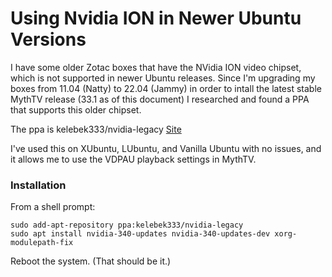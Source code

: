 # Using Nvidia ION in Newer Ubuntu Versions
I have some older Zotac boxes that have the NVidia ION video chipset, which is not supported in newer Ubuntu releases.  Since I'm upgrading my boxes from 11.04 (Natty) to 22.04 (Jammy) in order to intall the latest stable MythTV release (33.1 as of this document) I researched and found a PPA that supports this older chipset.

The ppa is kelebek333/nvidia-legacy [Site](https://launchpad.net/~kelebek333/+archive/ubuntu/nvidia-legacy)

I've used this on XUbuntu, LUbuntu, and Vanilla Ubuntu with no issues, and it allows me to use the VDPAU playback settings in MythTV.

### Installation
From a shell prompt:
```console
sudo add-apt-repository ppa:kelebek333/nvidia-legacy
sudo apt install nvidia-340-updates nvidia-340-updates-dev xorg-modulepath-fix
```
Reboot the system.
(That should be it.)
